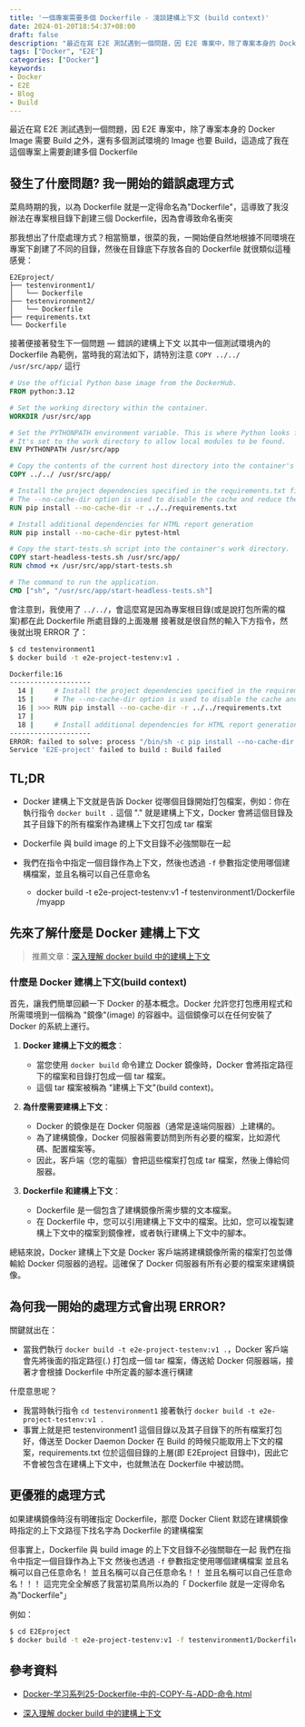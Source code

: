 ```yaml
---
title: '一個專案需要多個 Dockerfile - 淺談建構上下文 (build context)'
date: 2024-01-20T18:54:37+08:00
draft: false
description: "最近在寫 E2E 測試遇到一個問題，因 E2E 專案中，除了專案本身的 Docker Image 需要 Build 之外，還有多個測試環境的 Image 也要 Build，這造成了我在這個專案上需要創建多個 Dockerfile"
tags: ["Docker", "E2E"]
categories: ["Docker"]
keywords:
- Docker
- E2E
- Blog
- Build
---
```


最近在寫 E2E 測試遇到一個問題，因 E2E 專案中，除了專案本身的 Docker Image 需要 Build 之外，還有多個測試環境的 Image 也要 Build，這造成了我在這個專案上需要創建多個 Dockerfile

## 發生了什麼問題? 我一開始的錯誤處理方式
菜鳥時期的我，以為 Dockerfile 就是一定得命名為"Dockerfile"，這導致了我沒辦法在專案根目錄下創建三個 Dockerfile，因為會導致命名衝突

那我想出了什麼處理方式？相當簡單，很菜的我，一開始便自然地根據不同環境在專案下創建了不同的目錄，然後在目錄底下存放各自的 Dockerfile
就很類似這種感覺：
```
E2Eproject/
├── testenvironment1/
│   └── Dockerfile
├── testenvironment2/
│   └── Dockerfile
├── requirements.txt
└── Dockerfile
```

接著便接著發生下一個問題 — 錯誤的建構上下文
以其中一個測試環境內的 Dockerfile 為範例，當時我的寫法如下，請特別注意 `COPY ../../ /usr/src/app/` 這行

```Dockerfile
# Use the official Python base image from the DockerHub.
FROM python:3.12

# Set the working directory within the container.
WORKDIR /usr/src/app

# Set the PYTHONPATH environment variable. This is where Python looks for modules.
# It's set to the work directory to allow local modules to be found.
ENV PYTHONPATH /usr/src/app

# Copy the contents of the current host directory into the container's work directory.
COPY ../../ /usr/src/app/

# Install the project dependencies specified in the requirements.txt file.
# The --no-cache-dir option is used to disable the cache and reduce the layer size.
RUN pip install --no-cache-dir -r ../../requirements.txt

# Install additional dependencies for HTML report generation
RUN pip install --no-cache-dir pytest-html

# Copy the start-tests.sh script into the container's work directory.
COPY start-headless-tests.sh /usr/src/app/
RUN chmod +x /usr/src/app/start-tests.sh

# The command to run the application.
CMD ["sh", "/usr/src/app/start-headless-tests.sh"]

```

會注意到，我使用了 `../../`，會這麼寫是因為專案根目錄(或是說打包所需的檔案)都在此 Dockerfile 所處目錄的上面幾層
接著就是很自然的輸入下方指令，然後就出現 ERROR 了：
```bash
$ cd testenvironment1
$ docker build -t e2e-project-testenv:v1 .
```

```bash
Dockerfile:16
--------------------
  14 |     # Install the project dependencies specified in the requirements.txt file.
  15 |     # The --no-cache-dir option is used to disable the cache and reduce the layer size.
  16 | >>> RUN pip install --no-cache-dir -r ../../requirements.txt
  17 |     
  18 |     # Install additional dependencies for HTML report generation
--------------------
ERROR: failed to solve: process "/bin/sh -c pip install --no-cache-dir -r ../../requirements.txt" did not complete successfully: exit code: 1
Service 'E2E-project' failed to build : Build failed
```

## TL;DR
- Docker 建構上下文就是告訴 Docker 從哪個目錄開始打包檔案，例如：你在執行指令 `docker built .` 這個 "." 就是建構上下文，Docker 會將這個目錄及其子目錄下的所有檔案作為建構上下文打包成 tar 檔案

- Dockerfile 與 build image 的上下文目錄不必強關聯在一起
- 我們在指令中指定一個目錄作為上下文，然後也透過 `-f` 參數指定使用哪個建構檔案，並且名稱可以自己任意命名
    - docker build -t e2e-project-testenv:v1 -f testenvironment1/Dockerfile /myapp


## 先來了解什麼是 Docker 建構上下文


> 推薦文章：[深入理解 docker build 中的建構上下文](https://www.cnblogs.com/FengZeng666/p/16367833.html)



### 什麼是 Docker 建構上下文(build context)
首先，讓我們簡單回顧一下 Docker 的基本概念。Docker 允許您打包應用程式和所需環境到一個稱為 "鏡像"(image) 的容器中。這個鏡像可以在任何安裝了 Docker 的系統上運行。

1. **Docker 建構上下文的概念**：
   - 當您使用 `docker build` 命令建立 Docker 鏡像時，Docker 會將指定路徑下的檔案和目錄打包成一個 tar 檔案。
   - 這個 tar 檔案被稱為 "建構上下文"(build context)。

2. **為什麼需要建構上下文**：
   - Docker 的鏡像是在 Docker 伺服器（通常是遠端伺服器）上建構的。
   - 為了建構鏡像，Docker 伺服器需要訪問到所有必要的檔案，比如源代碼、配置檔案等。
   - 因此，客戶端（您的電腦）會把這些檔案打包成 tar 檔案，然後上傳給伺服器。

3. **Dockerfile 和建構上下文**：
   - Dockerfile 是一個包含了建構鏡像所需步驟的文本檔案。
   - 在 Dockerfile 中，您可以引用建構上下文中的檔案。比如，您可以複製建構上下文中的檔案到鏡像裡，或者執行建構上下文中的腳本。

總結來說，Docker 建構上下文是 Docker 客戶端將建構鏡像所需的檔案打包並傳輸給 Docker 伺服器的過程。這確保了 Docker 伺服器有所有必要的檔案來建構鏡像。

## 為何我一開始的處理方式會出現 ERROR?
關鍵就出在：
- 當我們執行 `docker build -t e2e-project-testenv:v1 .`，Docker 客戶端會先將後面的指定路徑(.) 打包成一個 tar 檔案，傳送給 Docker 伺服器端，接著才會根據 Dockerfile 中所定義的腳本進行構建

什麼意思呢？
- 我當時執行指令 `cd testenvironment1` 接著執行 `docker build -t e2e-project-testenv:v1 .`
- 事實上就是把 testenvironment1 這個目錄以及其子目錄下的所有檔案打包好，傳送至 Docker Daemon
Docker 在 Build 的時候只能取用上下文的檔案，requirements.txt 位於這個目錄的上層(即 E2Eproject 目錄中)，因此它不會被包含在建構上下文中，也就無法在 Dockerfile 中被訪問。


## 更優雅的處理方式
如果建構鏡像時沒有明確指定 Dockerfile，那麼 Docker Client 默認在建構鏡像時指定的上下文路徑下找名字為 Dockerfile 的建構檔案


但事實上，Dockerfile 與 build image 的上下文目錄不必強關聯在一起
我們在指令中指定一個目錄作為上下文
然後也透過 `-f` 參數指定使用哪個建構檔案
並且名稱可以自己任意命名！
並且名稱可以自己任意命名！！
並且名稱可以自己任意命名！！！
這完完全全解惑了我當初菜鳥所以為的「 Dockerfile 就是一定得命名為"Dockerfile"」

例如：
```bash
$ cd E2Eproject
$ docker build -t e2e-project-testenv:v1 -f testenvironment1/Dockerfile .
```

## 參考資料
- [Docker-学习系列25-Dockerfile-中的-COPY-与-ADD-命令.html](https://blog.mafeifan.com/DevOps/Docker/Docker-%E5%AD%A6%E4%B9%A0%E7%B3%BB%E5%88%9725-Dockerfile-%E4%B8%AD%E7%9A%84-COPY-%E4%B8%8E-ADD-%E5%91%BD%E4%BB%A4.html)

- [深入理解 docker build 中的建構上下文](https://www.cnblogs.com/FengZeng666/p/16367833.html)
